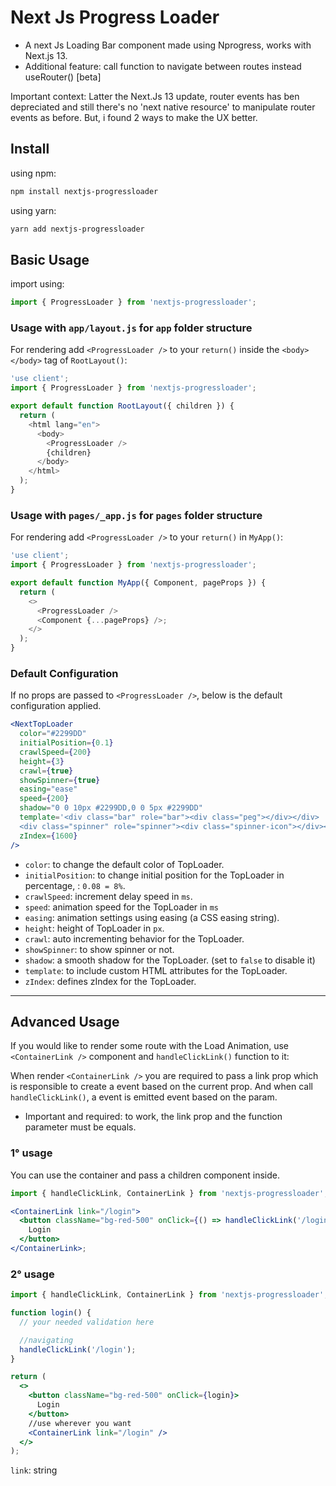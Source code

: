 # Next Js Progress Loader

- A next Js Loading Bar component made using Nprogress, works with Next.js 13.
- Additional feature: call function to navigate between routes instead useRouter() [beta]

Important context: Latter the Next.Js 13 update, router events has ben depreciated and still there's no 'next native resource' to manipulate router events as before. But, i found 2 ways to make the UX better.

## Install

using npm:

```bash
npm install nextjs-progressloader
```

using yarn:

```bash
yarn add nextjs-progressloader
```

## Basic Usage

import using:

```js
import { ProgressLoader } from 'nextjs-progressloader';
```

### Usage with `app/layout.js` for `app` folder structure

For rendering add `<ProgressLoader />` to your `return()` inside the `<body></body>` tag of `RootLayout()`:

```js
'use client';
import { ProgressLoader } from 'nextjs-progressloader';

export default function RootLayout({ children }) {
  return (
    <html lang="en">
      <body>
        <ProgressLoader />
        {children}
      </body>
    </html>
  );
}
```

### Usage with `pages/_app.js` for `pages` folder structure

For rendering add `<ProgressLoader />` to your `return()` in `MyApp()`:

```js
'use client';
import { ProgressLoader } from 'nextjs-progressloader';

export default function MyApp({ Component, pageProps }) {
  return (
    <>
      <ProgressLoader />
      <Component {...pageProps} />;
    </>
  );
}
```

### Default Configuration

If no props are passed to `<ProgressLoader />`, below is the default configuration applied.

```jsx
<NextTopLoader
  color="#2299DD"
  initialPosition={0.1}
  crawlSpeed={200}
  height={3}
  crawl={true}
  showSpinner={true}
  easing="ease"
  speed={200}
  shadow="0 0 10px #2299DD,0 0 5px #2299DD"
  template='<div class="bar" role="bar"><div class="peg"></div></div> 
  <div class="spinner" role="spinner"><div class="spinner-icon"></div></div>'
  zIndex={1600}
/>
```

- `color`: to change the default color of TopLoader.
- `initialPosition`: to change initial position for the TopLoader in percentage, : `0.08 = 8%`.
- `crawlSpeed`: increment delay speed in `ms`.
- `speed`: animation speed for the TopLoader in `ms`
- `easing`: animation settings using easing (a CSS easing string).
- `height`: height of TopLoader in `px`.
- `crawl`: auto incrementing behavior for the TopLoader.
- `showSpinner`: to show spinner or not.
- `shadow`: a smooth shadow for the TopLoader. (set to `false` to disable it)
- `template`: to include custom HTML attributes for the TopLoader.
- `zIndex`: defines zIndex for the TopLoader.

---

## Advanced Usage

If you would like to render some route with the Load Animation, use `<ContainerLink />` component and `handleClickLink()` function to it:

When render `<ContainerLink />` you are required to pass a link prop which is responsible to create a event based on the current prop.
And when call `handleClickLink()`, a event is emitted event based on the param.

- Important and required: to work, the link prop and the function parameter must be equals.

### 1° usage

You can use the container and pass a children component inside.

```jsx
import { handleClickLink, ContainerLink } from 'nextjs-progressloader';

<ContainerLink link="/login">
  <button className="bg-red-500" onClick={() => handleClickLink('/login')}>
    Login
  </button>
</ContainerLink>;
```

### 2° usage

```jsx
import { handleClickLink, ContainerLink } from 'nextjs-progressloader';

function login() {
  // your needed validation here

  //navigating
  handleClickLink('/login');
}

return (
  <>
    <button className="bg-red-500" onClick={login}>
      Login
    </button>
    //use wherever you want
    <ContainerLink link="/login" />
  </>
);
```

`link`: string

